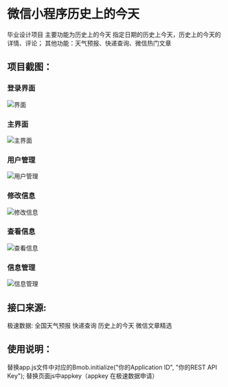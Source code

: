 # 微信小程序历史上的今天
毕业设计项目 
主要功能为历史上的今天 指定日期的历史上今天，历史上的今天的详情、评论；
其他功能：天气预报、快递查询、微信热门文章

## 项目截图：
### 登录界面
![界面](https://github.com/best-fan/wechat-app-web/blob/master/screen/1.jpg)
### 主界面
![主界面](https://github.com/best-fan/wechat-app-web/blob/master/screen/2.jpg)
### 用户管理
![用户管理](https://github.com/best-fan/wechat-app-web/blob/master/screen/3.jpg)
### 修改信息
![修改信息](https://github.com/best-fan/wechat-app-web/blob/master/screen/4.jpg)
### 查看信息
![查看信息](https://github.com/best-fan/wechat-app-web/blob/master/screen/5.jpg)
### 信息管理
![信息管理](https://github.com/best-fan/wechat-app-web/blob/master/screen/6.jpg)
## 接口来源:
极速数据:
全国天气预报
快递查询
历史上的今天
微信文章精选
## 使用说明：
替换app.js文件中对应的Bmob.initialize("你的Application ID", "你的REST API Key");
替换页面js中appkey（appkey 在极速数据申请）

     